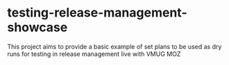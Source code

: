 # testing-release-management-showcase
This project aims to provide a basic example of set plans to be used as dry runs for testing in release management live with VMUG MOZ

